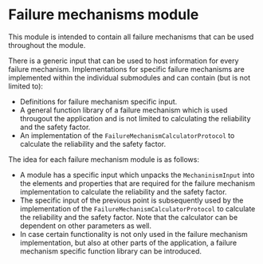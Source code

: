 # Failure mechanisms module

This module is intended to contain all failure mechanisms that can be used throughout the module. 

There is a generic input that can be used to host information for every failure mechanism. Implementations for specific failure mechanisms are implemented within the individual submodules and can contain (but is not limited to):

* Definitions for failure mechanism specific input.
* A general function library of a failure mechanism which is used througout the application and is not limited to calculating the reliability and the safety factor.
* An implementation of the `FailureMechanismCalculatorProtocol` to calculate the reliability and the safety factor.

The idea for each failure mechanism module is as follows:

* A module has a specific input which unpacks the `MechaninismInput` into the elements and properties that are required for the failure mechanism implementation to calculate the reliability and the safety factor.
* The specific input of the previous point is subsequently used by the implementation of the `FailureMechanismCalculatorProtocol` to calculate the reliability and the safety factor. Note that the calculator can be dependent on other parameters as well.
* In case certain functionality is not only used in the failure mechanism implementation, but also at other parts of the application, a failure mechanism specific function library can be introduced.
